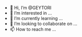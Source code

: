 - 👋 Hi, I’m @GEYTORI
- 👀 I’m interested in ...
- 🌱 I’m currently learning ...
- 💞️ I’m looking to collaborate on ...
- 📫 How to reach me ...

<!---
GEYTORI/GEYTORI is a ✨ special ✨ repository because its `README.md` (this file) appears on your GitHub profile.
You can click the Preview link to take a look at your changes.
--->
